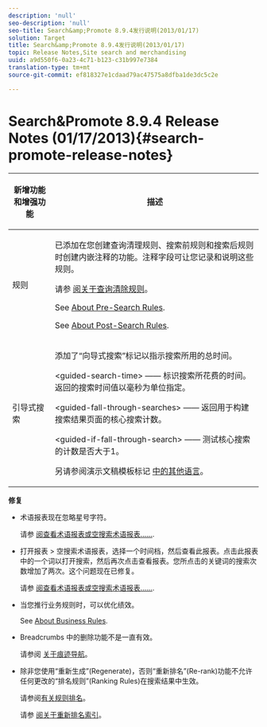 ```yaml
---
description: 'null'
seo-description: 'null'
seo-title: Search&amp;Promote 8.9.4发行说明(2013/01/17)
solution: Target
title: Search&amp;Promote 8.9.4发行说明(2013/01/17)
topic: Release Notes,Site search and merchandising
uuid: a9d550f6-0a23-4c71-b123-c31b997e7384
translation-type: tm+mt
source-git-commit: ef818327e1cdaad79ac47575a8dfba1de3dc5c2e

---
```



# Search&amp;Promote 8.9.4 Release Notes (01/17/2013){#search-promote-release-notes}

<table> 
 <thead> 
  <tr> 
   <th colname="col1" class="entry"> <p>新增功能和增强功能 </p> </th> 
   <th colname="col2" class="entry"> <p>描述 </p> </th> 
  </tr> 
 </thead>
 <tbody> 
  <tr> 
   <td colname="col1"> <p>规则 </p> </td> 
   <td colname="col2"> <p> 已添加在您创建查询清理规则、搜索前规则和搜索后规则时创建内嵌注释的功能。注释字段可让您记录和说明这些规则。 </p> <p>请参 <a href="../c-about-rules-menu/c-about-query-cleaning-rules.md#concept_17F3CDDC3C8A4128AF092A82B777B86C" format="dita" scope="local"> 阅关于查询清除规则</a>。 </p> <p>See <a href="../c-about-rules-menu/c-about-pre-search-rules.md#concept_5BF84BB6FACB4645BA9CB7496A01CD1F" format="dita" scope="local"> About Pre-Search Rules</a>. </p> <p>See <a href="../c-about-rules-menu/c-about-post-search-rules.md#concept_AF6ADFCC0ADF4A788003964939917FDE" format="dita" scope="local"> About Post-Search Rules</a>. </p> </td> 
  </tr> 
  <tr> 
   <td colname="col1"> <p>引导式搜索 </p> </td> 
   <td colname="col2"> <p> 添加了“向导式搜索”标记以指示搜索所用的总时间。 </p> <p> <span class="codeph"> &lt;guided-search-time&gt;</span> —— 标识搜索所花费的时间。 返回的搜索时间值以毫秒为单位指定。 </p> <p> <span class="codeph"> &lt;guided-fall-through-searches&gt;</span> —— 返回用于构建搜索结果页面的核心搜索计数。 </p> <p> <span class="codeph"> &lt;guided-if-fall-through-search&gt;</span> —— 测试核心搜索的计数是否大于1。 </p> <p>另请参阅演示文稿模板标记 <a href="../c-appendices/c-templates.md#reference_F1BBF616BCEC4AD7B2548ECD3CA74C64" format="dita" scope="local"> 中的其他语言</a>。 </p> </td> 
  </tr> 
 </tbody> 
</table>

**修复**

* 术语报表现在忽略星号字符。

   请参 [阅查看术语报表或空搜索术语报表……](../c-about-reports-menu/c-about-reports-menu.md#task_53B7ED1582DD4B0E8376546A7AFC789A).

* 打开报表 > 空搜索术语报表，选择一个时间档，然后查看此报表。点击此报表中的一个词以打开搜索，然后再次点击查看报表。您所点击的关键词的搜索次数增加了两次。这个问题现在已修复。

   请参 [阅查看术语报表或空搜索术语报表……](../c-about-reports-menu/c-about-reports-menu.md#task_53B7ED1582DD4B0E8376546A7AFC789A).

* 当您推行业务规则时，可以优化绩效。

   See [About Business Rules](../c-about-rules-menu/c-about-business-rules.md#concept_2A93D76216754D3D8412CDEA00BD26BD).

* Breadcrumbs 中的删除功能不是一直有效。

   请参阅 [关于痕迹导航](../c-about-design-menu/c-about-breadcrumbs.md#concept_FB8A943C594A4A1593B118141DA61F03)。

* 除非您使用“重新生成”(Regenerate)，否则“重新排名”(Re-rank)功能不允许任何更改的“排名规则”(Ranking Rules)在搜索结果中生效。

   请参阅[有关规则排名](../c-about-rules-menu/c-about-ranking-rules.md#concept_F555C076759B4E81B925441CFE707397)。

   请参 [阅关于重新排名索引](../c-about-index-menu/c-about-re-rank-index.md#concept_147B0A9FCD51451787DA898E06F7C692)。

